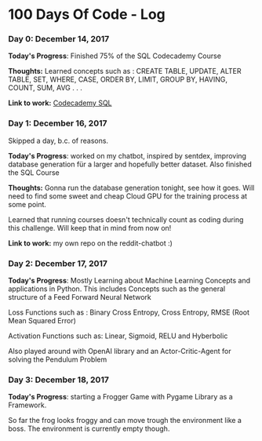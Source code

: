 # 100 Days Of Code - Log

### Day 0: December 14, 2017

**Today's Progress**: Finished 75% of the SQL Codecademy Course

**Thoughts:** Learned concepts such as :
CREATE TABLE, UPDATE, ALTER TABLE, SET, WHERE, CASE, ORDER BY, LIMIT, GROUP BY, HAVING, COUNT, SUM, AVG . . . 

**Link to work:** [Codecademy SQL](https://www.codecademy.com/learn)

### Day 1: December 16, 2017
Skipped a day, b.c. of reasons.

**Today's Progress**: worked on my chatbot, inspired by sentdex, improving database generation für a larger and hopefully better dataset. Also finished the SQL Course

**Thoughts:** Gonna run the database generation tonight, see how it goes. Will need to find some sweet and cheap Cloud GPU for the training process at some point. 

Learned that running courses doesn't technically count as coding during this challenge. Will keep that in mind from now on! 

**Link to work:** my own repo on the reddit-chatbot :)

### Day 2: December 17, 2017

**Today's Progress**: Mostly Learning about Machine Learning Concepts and applications in Python.
This includes Concepts such as the general structure of a Feed Forward Neural Network

Loss Functions such as : Binary Cross Entropy, Cross Entropy, RMSE (Root Mean Squared Error)

Activation Functions such as: Linear, Sigmoid, RELU and Hyberbolic

Also played around with OpenAI library and an Actor-Critic-Agent for solving the Pendulum Problem

### Day 3: December 18, 2017
**Today's Progress**: starting a Frogger Game with Pygame Library as a Framework. 

So far the frog looks froggy and can move trough the environment like a boss. The environment is currently empty though.
